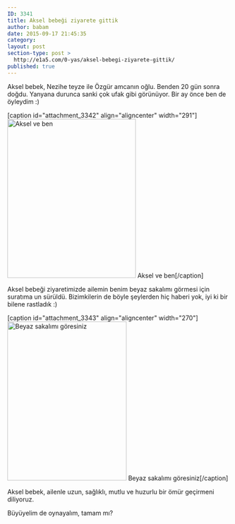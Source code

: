 ```yaml
---
ID: 3341
title: Aksel bebeği ziyarete gittik
author: babam
date: 2015-09-17 21:45:35
category:
layout: post
section-type: post >
  http://e1a5.com/0-yas/aksel-bebegi-ziyarete-gittik/
published: true
---
```

Aksel bebek, Nezihe teyze ile Özgür amcanın oğlu. Benden 20 gün sonra doğdu. Yanyana durunca sanki çok ufak gibi görünüyor. Bir ay önce ben de öyleydim :)

[caption id="attachment_3342" align="aligncenter" width="291"]<a href="http://e1a5.com/wp-content/uploads/2015/10/aksel-ve-ben.jpg"><img class="size-medium wp-image-3342" src="http://e1a5.com/wp-content/uploads/2015/10/aksel-ve-ben-291x360.jpg" alt="Aksel ve ben" width="291" height="360" /></a> Aksel ve ben[/caption]

Aksel bebeği ziyaretimizde ailemin benim beyaz sakalımı görmesi için suratıma un sürüldü. Bizimkilerin de böyle şeylerden hiç haberi yok, iyi ki bir bilene rastladık :)

[caption id="attachment_3343" align="aligncenter" width="270"]<a href="http://e1a5.com/wp-content/uploads/2015/10/sakalli.jpg"><img class="size-medium wp-image-3343" src="http://e1a5.com/wp-content/uploads/2015/10/sakalli-270x360.jpg" alt="Beyaz sakalımı göresiniz" width="270" height="360" /></a> Beyaz sakalımı göresiniz[/caption]

Aksel bebek, ailenle uzun, sağlıklı, mutlu ve huzurlu bir ömür geçirmeni diliyoruz.

Büyüyelim de oynayalım, tamam mı?
